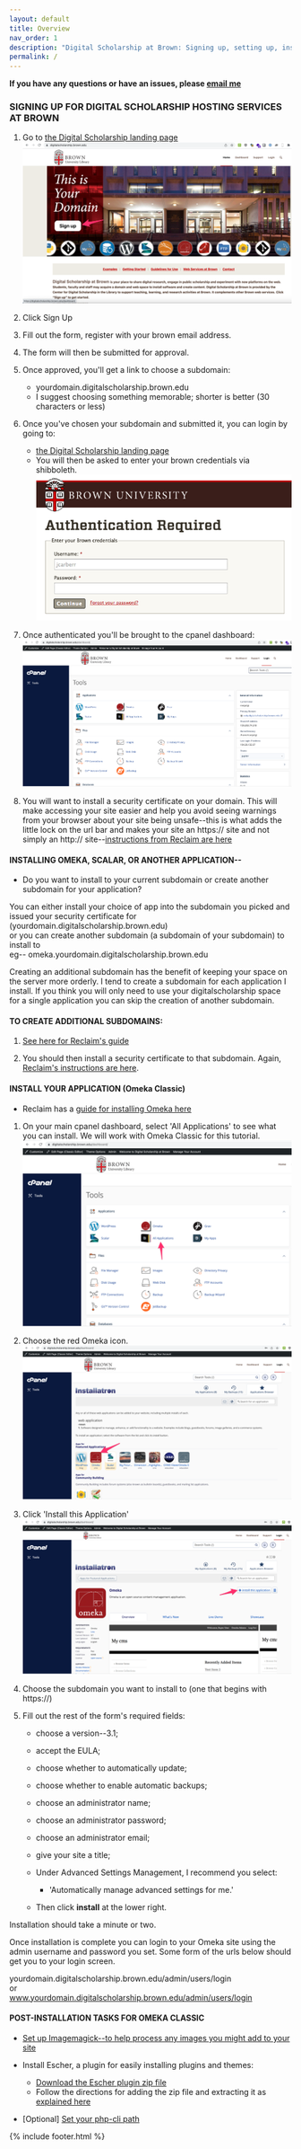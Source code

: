 ```yaml
---
layout: default
title: Overview
nav_order: 1
description: "Digital Scholarship at Brown: Signing up, setting up, installing an application"
permalink: /
---
```

**If you have any questions or have an issues, please [email me](mailto:cody_carvel@brown.edu)**<br/>
### SIGNING UP FOR DIGITAL SCHOLARSHIP HOSTING SERVICES AT BROWN

1. Go to [the Digital Scholarship landing page](https://digitalscholarship.brown.edu/) <br/>
![](https://raw.githubusercontent.com/ccarvel/digitalscholarship/gh-pages/assets/images/00_sign-up.png)
2. Click Sign Up
3. Fill out the form, register with your brown email address. 
4. The form will then be submitted for approval.
5. Once approved, you'll get a link to choose a subdomain:
	* yourdomain.digitalscholarship.brown.edu
	* I suggest choosing something memorable; shorter is better (30 characters or less)
6. Once you've chosen your subdomain and submitted it, you can login by going to: 
	* [the Digital Scholarship landing page](digitalscholarship.brown.edu)
	* You will then be asked to enter your brown credentials via shibboleth. <br/>
	![](https://raw.githubusercontent.com/ccarvel/digitalscholarship/gh-pages/assets/images/02-shib.png)
7. Once authenticated you'll be brought to the cpanel dashboard:<br/>
![](https://raw.githubusercontent.com/ccarvel/digitalscholarship/gh-pages/assets/images/03-dashboard.png)

8. You will want to install a security certificate on your domain. This will make accessing your site easier and help you avoid seeing warnings from your browser about your site being unsafe--this is what adds the little lock on the url bar and makes your site an https:// site and not simply an http:// site--[instructions from Reclaim are here](https://support.reclaimhosting.com/hc/en-us/articles/4405723680023-Installing-Free-SSL-Certificates#installing-free-ssl-certificates-0-0)

#### INSTALLING OMEKA, SCALAR, OR ANOTHER APPLICATION--
- Do you want to install to your current subdomain or create another subdomain for your application?

You can either install your choice of app into the subdomain you picked and issued your security certificate for
(yourdomain.digitalscholarship.brown.edu) <br/>
or you can create another subdomain (a subdomain of your subdomain) to install to<br/>
eg-- omeka.yourdomain.digitalscholarship.brown.edu

Creating an additional subdomain has the benefit of keeping your space on the server more orderly. I tend to create a subdomain for each application I install. If you think you will only need to use your digitalscholarship space for a single application you can skip the creation of another subdomain.

#### TO CREATE ADDITIONAL SUBDOMAINS:

1. [See here for Reclaim's guide](https://support.reclaimhosting.com/hc/en-us/articles/1500013046121-Creating-and-Managing-Subdomains)

2. You should then install a security certificate to that subdomain. Again, [Reclaim's instructions are here](https://support.reclaimhosting.com/hc/en-us/articles/4405723680023-Installing-Free-SSL-Certificates#installing-free-ssl-certificates-0-0).


#### INSTALL YOUR APPLICATION (Omeka Classic)
- Reclaim has a [guide for installing Omeka here](https://support.reclaimhosting.com/hc/en-us/articles/1500005712342-Installing-Omeka-Classic-on-Reclaim-Hosting#:~:text=After%20logging%20into%20your%20cPanel,and%20click%20Install%20this%20Application.&text=By%20default%20our%20automated%20installer,up%2Dto%2Ddate%20automatically)

1. On your main cpanel dashboard, select 'All Applications' to see what you can install. We will work with Omeka Classic for this tutorial.<br/>
![](https://raw.githubusercontent.com/ccarvel/digitalscholarship/gh-pages/assets/images/05-applications.png)

2. Choose the red Omeka icon.<br/>
![](https://raw.githubusercontent.com/ccarvel/digitalscholarship/gh-pages/assets/images/06-omeka.png)

3. Click 'Install this Application'<br/>
![](https://raw.githubusercontent.com/ccarvel/digitalscholarship/gh-pages/assets/images/07-install_01.png)

4. Choose the subdomain you want to install to (one that begins with https://)<br/>

5. Fill out the rest of the form's required fields:<br/>
	* choose a version--3.1; 
	* accept the EULA;
	* choose whether to automatically update;
	* choose whether to enable automatic backups;
	* choose an administrator name;
	* choose an administrator password;
	* choose an administrator email;
	* give your site a title;

	* Under Advanced Settings Management, I recommend you select:
		* 'Automatically manage advanced settings for me.' 

	* Then click **install** at the lower right. <br/>

Installation should take a minute or two.

Once installation is complete you can login to your Omeka site using the admin username and password you set. Some form of the urls below should get you to your login screen.

yourdomain.digitalscholarship.brown.edu/admin/users/login <br/>
or<br/>
www.yourdomain.digitalscholarship.brown.edu/admin/users/login<br/>


#### POST-INSTALLATION TASKS FOR OMEKA CLASSIC

* [Set up Imagemagick--to help process any images you might add to your site](https://support.reclaimhosting.com/hc/en-us/articles/1500005621461-ImageMagick-in-Omeka-Classic)

* Install Escher, a plugin for easily installing plugins and themes:<br/>
	* [Download the Escher plugin zip file](https://drive.google.com/file/d/1hSzAWkgx8IlWQKaGuSxFi7sCR-Q0HIMa/view?usp=share_link)
	* Follow the directions for adding the zip file and extracting it as [explained here](https://support.reclaimhosting.com/hc/en-us/articles/1500005711142-Managing-Plugins-and-Themes-in-Omeka-and-Omeka-S)<br/>

* [Optional] [Set your php-cli path](https://support.reclaimhosting.com/hc/en-us/articles/1500007923562-Setting-the-PHP-CLI-path-in-Omeka)
 
{% include footer.html %}
